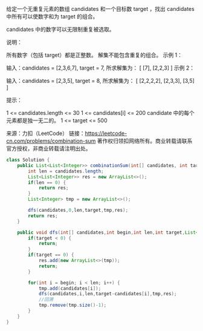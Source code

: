 给定一个无重复元素的数组 candidates 和一个目标数 target ，找出 candidates 中所有可以使数字和为 target 的组合。

candidates 中的数字可以无限制重复被选取。

说明：

所有数字（包括 target）都是正整数。
解集不能包含重复的组合。 
示例 1：

输入：candidates = [2,3,6,7], target = 7,
所求解集为：
[
  [7],
  [2,2,3]
]
示例 2：

输入：candidates = [2,3,5], target = 8,
所求解集为：
[
  [2,2,2,2],
  [2,3,3],
  [3,5]
]


提示：

1 <= candidates.length <= 30
1 <= candidates[i] <= 200
candidate 中的每个元素都是独一无二的。
1 <= target <= 500

来源：力扣（LeetCode）
链接：https://leetcode-cn.com/problems/combination-sum
著作权归领扣网络所有。商业转载请联系官方授权，非商业转载请注明出处。

```java
class Solution {
    public List<List<Integer>> combinationSum(int[] candidates, int target) {
        int len = candidates.length;
        List<List<Integer>> res = new ArrayList<>();
        if(len == 0) {
            return res;
        }
        List<Integer> tmp = new ArrayList<>();

        dfs(candidates,0,len,target,tmp,res);
        return res;
    }

    public void dfs(int[] candidates,int begin,int len,int target,List<Integer> tmp,List<List<Integer>> res){
        if(target < 0) {
            return;
        }
        if(target == 0) {
            res.add(new ArrayList<>(tmp));
            return;
        }

        for(int i = begin; i < len; i++) {
            tmp.add(candidates[i]);
            dfs(candidates,i,len,target-candidates[i],tmp,res);
            //回溯
            tmp.remove(tmp.size()-1);
        }
    }
}
```

